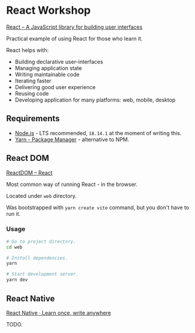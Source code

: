 # React Workshop

[React – A JavaScript library for building user interfaces](https://reactjs.org/)

Practical example of using React for those who learn it.

React helps with:

- Building declarative user-interfaces
- Managing application state
- Writing maintainable code
- Iterating faster
- Delivering good user experience
- Reusing code
- Developing application for many platforms: web, mobile, desktop

## Requirements

- [Node.js](https://nodejs.org/en/) - LTS recommended, `18.14.1` at the moment of writing this.
- [Yarn - Package Manager](https://yarnpkg.com/) - alternative to NPM.

## React DOM

[ReactDOM – React](https://reactjs.org/docs/react-dom.html)

Most common way of running React - in the browser.

Located under `web` directory.

Was bootstrapped with `yarn create vite` command, but you don't have to run it.

### Usage

```sh
# Go to project directory.
cd web
```

```sh
# Install dependencies.
yarn
```

```sh
# Start development server.
yarn dev
```

## React Native

[React Native · Learn once, write anywhere](https://reactnative.dev/)

TODO.
